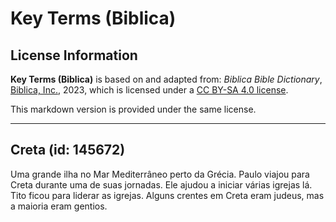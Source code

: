 # Key Terms (Biblica)

## License Information

**Key Terms (Biblica)** is based on and adapted from: _Biblica Bible Dictionary_, [Biblica, Inc.](https://www.biblica.com/), 2023, which is licensed under a [CC BY-SA 4.0 license](https://creativecommons.org/licenses/by-sa/4.0/legalcode.en).

This markdown version is provided under the same license.



--------------------------------

## Creta (id: 145672)

Uma grande ilha no Mar Mediterrâneo perto da Grécia. Paulo viajou para Creta durante uma de suas jornadas. Ele ajudou a iniciar várias igrejas lá. Tito ficou para liderar as igrejas. Alguns crentes em Creta eram judeus, mas a maioria eram gentios.


